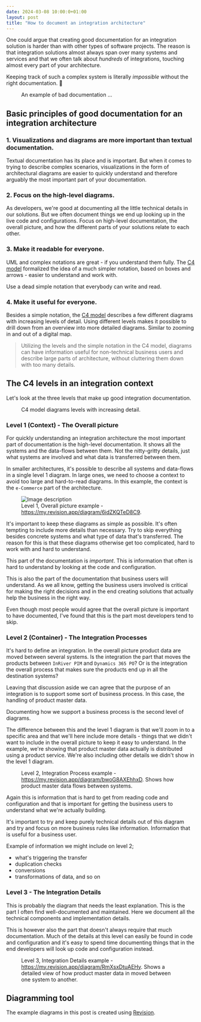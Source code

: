 ```yaml
---
date: 2024-03-08 10:00:0+01:00
layout: post
title: "How to document an integration architecture"
---
```


One could argue that creating good documentation for an integration solution is harder than with other types of software projects. The reason is that integration solutions almost always span over many systems and services and that we often talk about _hundreds_ of integrations, touching almost every part of your architecture.

Keeping track of such a complex system is literally _impossible_ without the right documentation. 🤯

<figure>
  <img src="../assets/massive-interconnect.jpg" alt="">
  <figcaption>An example of bad documentation ...</figcaption>
</figure>

## Basic principles of good documentation for an integration architecture

### 1. Visualizations and diagrams are more important than textual documentation.

Textual documentation has its place and is important. But when it comes to trying to describe complex scenarios, visualizations in the form of architectural diagrams are easier to quickly understand and therefore arguably the most important part of your documentation.

### 2. Focus on the high-level diagrams.

As developers, we're good at documenting all the little technical details in our solutions. But we often document things we end up looking up in the live code and configurations. Focus on high-level documentation, the overall picture, and how the different parts of your solutions relate to each other.

### 3. Make it readable for everyone.

UML and complex notations are great - if you understand them fully. The [C4 model](https://c4model.com) formalized the idea of a much simpler notation, based on boxes and arrows - easier to understand and work with.

Use a dead simple notation that everybody can write and read.

### 4. Make it useful for everyone.

Besides a simple notation, the [C4 model](https://c4model.com) describes a few different diagrams with increasing levels of detail. Using different levels makes it possible to drill down from an overview into more detailed diagrams. Similar to zooming in and out of a digital map.

> Utilizing the levels and the simple notation in the C4 model, diagrams can have information useful for non-technical business users and describe large parts of architecture, without cluttering them down with too many details.

## The C4 levels in an integration context

Let's look at the three levels that make up good integration documentation.

<figure >
  <img src="../assets/levels.png" alt="">
  <figcaption>C4 model diagrams levels with increasing detail.</figcaption>
</figure>

### Level 1 (Context) - The Overall picture

For quickly understanding an integration architecture the most important part of documentation is the high-level documentation. It shows all the systems and the data-flows between them. Not the nitty-gritty details, just what systems are involved and what data is transferred between them.

In smaller architectures, it's possible to describe all systems and data-flows in a single level 1 diagram. In large ones, we need to choose a context to avoid too large and hard-to-read diagrams. In this example, the context is the `e-Commerce` part of the architecture.

<figure>
  <img src="../assets/revision-level-1.png" alt="Image description">
  <figcaption>Level 1, Overall picture example - <a href="https://my.revision.app/diagram/6idZKQTeD8C9">https://my.revision.app/diagram/6idZKQTeD8C9</a>.</figcaption>
</figure>

It's important to keep these diagrams as simple as possible. It's often tempting to include more details than necessary. Try to skip everything besides concrete systems and what type of data that's transferred. The reason for this is that these diagrams otherwise get too complicated, hard to work with and hard to understand.

This part of the documentation is _important_. This is information that often is hard to understand by looking at the code and configuration.

This is also the part of the documentation that business users will understand. As we all know, getting the business users involved is critical for making the right decisions and in the end creating solutions that actually help the business in the right way.

Even though most people would agree that the overall picture is important to have documented, I've found that this is the part most developers tend to skip.

### Level 2 (Container) - The Integration Processes

It's hard to define an integration. In the overall picture product data are moved between several systems. Is the integration the part that moves the products between `InRiver PIM` and `Dynamics 365 PO`? Or is the integration the overall process that makes sure the products end up in all the destination systems?

Leaving that discussion aside we can agree that the purpose of an integration is to support some sort of business process. In this case, the handling of product master data.

Documenting how we support a business process is the second level of diagrams.

The difference between this and the level 1 diagram is that we'll zoom in to a specific area and that we'll here include more details - things that we didn't want to include in the overall picture to keep it easy to understand. In the example, we're showing that product master data actually is distributed using a product service. We're also including other details we didn't show in the level 1 diagram.

<figure>
  <img src="../assets/revision-level-2.png" alt="">
  <figcaption>Level 2, Integration Process example - <a href="https://my.revision.app/diagram/bwoG8AXEhhxD">https://my.revision.app/diagram/bwoG8AXEhhxD</a>. Shows how product master data flows between systems. </figcaption>
</figure>

Again this is information that is hard to get from reading code and configuration and that is important for getting the business users to understand what we're actually building.

It's important to try and keep purely technical details out of this diagram and try and focus on more business rules like information. Information that is useful for a business user.

Example of information we might include on level 2;

- what's triggering the transfer
- duplication checks
- conversions
- transformations of data, and so on

### Level 3 - The Integration Details

This is probably the diagram that needs the least explanation. This is the part I often find well-documented and maintained. Here we document all the technical components and implementation details.

This is however also the part that doesn't always require that much documentation. Much of the details at this level can easily be found in code and configuration and it's easy to spend time documenting things that in the end developers will look up code and configuration instead. 

<figure>
  <img src="../assets/revision-level-3.png" alt="">
  <figcaption>Level 3, Integration Details example - <a href="https://my.revision.app/diagram/RmXsxDtuAEHy">https://my.revision.app/diagram/RmXsxDtuAEHy</a>. Shows a detailed view of how product master data in moved between one system to another.</figcaption>
</figure>

## Diagramming tool

The example diagrams in this post is created using [Revision](https://revision.app).
